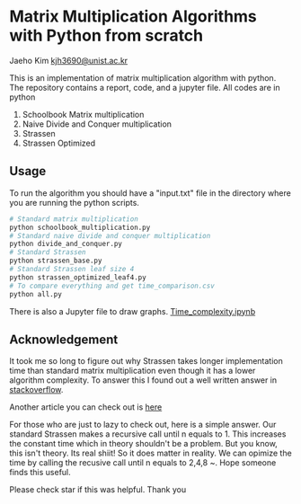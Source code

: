 # Matrix Multiplication Algorithms with Python from scratch
Jaeho Kim kjh3690@unist.ac.kr

This is an implementation of matrix multiplication algorithm with python. The repository contains a report, code, and a jupyter file. All codes are in python  

1. Schoolbook Matrix multiplication  
1. Naive Divide and Conquer multiplication
1. Strassen
1. Strassen Optimized


## Usage
To run the algorithm you should have a "input.txt" file in the directory where you are running the python scripts.


```bash
# Standard matrix multiplication
python schoolbook_multiplication.py
# Standard naive divide and conquer multiplication
python divide_and_conquer.py
# Standard Strassen 
python strassen_base.py
# Standard Strassen leaf size 4
python strassen_optimized_leaf4.py
# To compare everything and get time_comparison.csv
python all.py
```
There is also a Jupyter file to draw graphs.
[Time_complexity.ipynb](https://github.com/jaeho3690/Matrix_multiplication_python/blob/master/Time_complexity.ipynb)


## Acknowledgement
It took me so long to figure out why Strassen takes longer implementation time than standard
matrix multiplication even though it has a lower algorithm complexity. To answer this I found out a well written answer in [stackoverflow](https://stackoverflow.com/questions/11495723/why-is-strassen-matrix-multiplication-so-much-slower-than-standard-matrix-multip). 

Another article you can check out is [here](https://martin-thoma.com/strassen-algorithm-in-python-java-cpp/)

For those who are just to lazy to check out, here is a simple answer. Our standard Strassen makes a recursive call until n equals to 1. This increases the constant time which in theory shouldn't be a problem. But you know, this isn't theory. Its real shiit! So it does matter in reality. We can opimize the time by calling the recusive call until n equals to 2,4,8 ~. Hope someone finds this useful.

Please check star if this was helpful. Thank you
